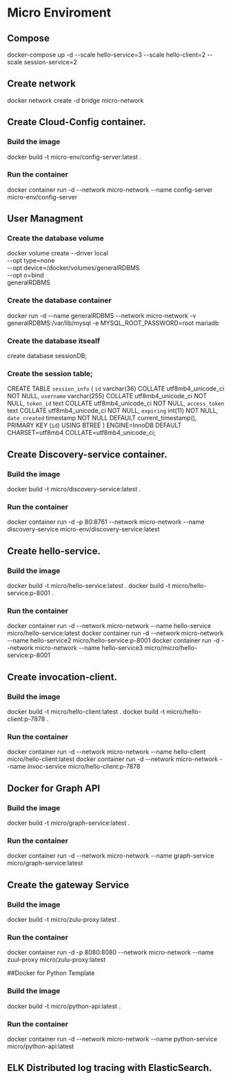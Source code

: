# Micro Enviroment

## Compose 
docker-compose up -d --scale hello-service=3 --scale hello-client=2 --scale session-service=2
## Create network

docker network create -d bridge micro-network

## Create Cloud-Config container.

### Build the image
docker build -t  micro-env/config-server:latest . 

### Run the container

docker container run -d  --network micro-network --name config-server micro-env/config-server


## User Managment

### Create the database volume
docker volume create --driver local \
      --opt type=none \
      --opt device=/docker/volumes/generalRDBMS \
      --opt o=bind \
      generalRDBMS

### Create the database container
docker run -d --name generalRDBMS --network micro-network  -v generalRDBMS:/var/lib/mysql -e MYSQL_ROOT_PASSWORD=root mariadb

### Create the database itsealf

create database sessionDB;

### Create the session table;

CREATE TABLE `session_info` (
  `id` varchar(36) COLLATE utf8mb4_unicode_ci NOT NULL,
  `username` varchar(255) COLLATE utf8mb4_unicode_ci NOT NULL,
  `token_id` text COLLATE utf8mb4_unicode_ci NOT NULL,
  `access_token` text COLLATE utf8mb4_unicode_ci NOT NULL,
  `expiring` int(11) NOT NULL,
  `date_created` timestamp NOT NULL DEFAULT current_timestamp(),
  PRIMARY KEY (`id`) USING BTREE
) ENGINE=InnoDB DEFAULT CHARSET=utf8mb4 COLLATE=utf8mb4_unicode_ci;



## Create Discovery-service container.

### Build the image
docker build -t  micro/discovery-service:latest . 

### Run the container

docker container run -d -p 80:8761 --network micro-network --name discovery-service micro-env/discovery-service:latest


## Create hello-service.

### Build the image
docker build -t  micro/hello-service:latest . 
docker build -t  micro/hello-service:p-8001 .

### Run the container

docker container run -d --network micro-network --name hello-service micro/hello-service:latest
docker container run -d --network micro-network --name hello-service2 micro/hello-service:p-8001
docker container run -d --network micro-network --name hello-service3 micro/micro/hello-service:p-8001


## Create invocation-client.

### Build the image
docker build -t  micro/hello-client:latest . 
docker build -t  micro/hello-client:p-7878 . 

### Run the container

docker container run -d  --network micro-network --name hello-client micro/hello-client:latest
docker container run -d  --network micro-network --name invoc-service micro/hello-client:p-7878

## Docker for Graph API

### Build the image
docker build -t  micro/graph-service:latest . 

### Run the container
docker container run -d  --network micro-network --name graph-service micro/graph-service:latest


## Create the gateway Service

### Build the image
docker build -t  micro/zulu-proxy:latest . 

### Run the container

docker container run -d -p 8080:8080 --network micro-network --name zuul-proxy micro/zulu-proxy:latest

##Docker for Python Template

### Build the image
docker build -t  micro/python-api:latest . 

### Run the container
docker container run -d  --network micro-network --name python-service micro/python-api:latest



## ELK Distributed log tracing with ElasticSearch. 

